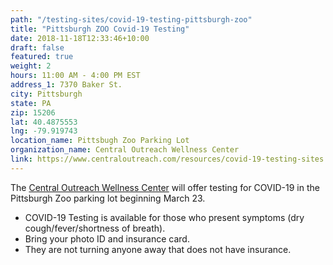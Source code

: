 ```yaml
---
path: "/testing-sites/covid-19-testing-pittsburgh-zoo"
title: "Pittsburgh ZOO Covid-19 Testing"
date: 2018-11-18T12:33:46+10:00
draft: false
featured: true
weight: 2
hours: 11:00 AM - 4:00 PM EST
address_1: 7370 Baker St.
city: Pittsburgh
state: PA
zip: 15206
lat: 40.4875553
lng: -79.919743
location_name: Pittsbugh Zoo Parking Lot
organization_name: Central Outreach Wellness Center
link: https://www.centraloutreach.com/resources/covid-19-testing-sites
---
```


The [Central Outreach Wellness Center](https://www.centraloutreach.com/) will offer testing for COVID-19 in the Pittsburgh Zoo parking lot beginning March 23.

- COVID-19 Testing is available for those who present symptoms (dry cough/fever/shortness of breath).
- Bring your photo ID and insurance card.
- They are not turning anyone away that does not have insurance.
